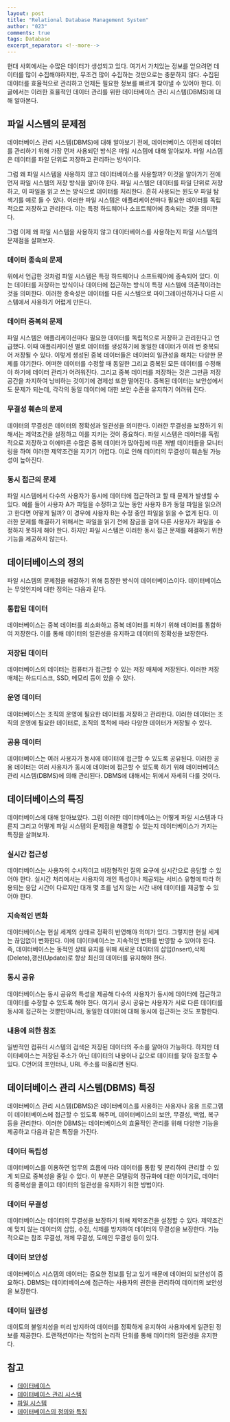 ```yaml
---
layout: post
title: "Relational Database Management System"
author: "023"
comments: true
tags: Database
excerpt_separator: <!--more-->
---
```



현대 사회에서는 수많은 데이터가 생성되고 있다.
여기서 가치있는 정보를 얻으려면 데이터를 많이 수집해야하지만, 무조건 많이 수집하는 것만으로는 충분하지 않다.
수집된 데이터를 효율적으로 관리하고 언제든 필요한 정보를 빠르게 찾아낼 수 있어야 한다.
이 글에서는 이러한 효율적인 데이터 관리를 위한 데이터베이스 관리 시스템(DBMS)에 대해 알아본다.

## 파일 시스템의 문제점

데이터베이스 관리 시스템(DBMS)에 대해 알아보기 전에, 데이터베이스 이전에 데이터를 관리하기 위해 가장 먼저 사용되던 방식은 파일 시스템에 대해 알아보자.
파일 시스템은 데이터를 파일 단위로 저장하고 관리하는 방식이다.

그럼 왜 파일 시스템을 사용하지 않고 데이터베이스를 사용할까?
이것을 알아가기 전에 먼저 파일 시스템의 저장 방식을 알아야 한다.
파일 시스템은 데이터를 파일 단위로 저장하고, 이 파일을 읽고 쓰는 방식으로 데이터를 처리한다.
흔히 사용되는 윈도우 파일 탐색기를 예로 들 수 있다.
이러한 파일 시스템은 애플리케이션마다 필요한 데이터를 독립적으로 저장하고 관리한다.
이는 특정 하드웨어나 소프트웨어에 종속되는 것을 의미한다.

그럼 이제 왜 파일 시스템을 사용하지 않고 데이터베이스를 사용하는지 파일 시스템의 문제점을 살펴보자.

### 데이터 종속의 문제
위에서 언급한 것처럼 파일 시스템은 특정 하드웨어나 소프트웨어에 종속되어 있다.
이는 데이터를 저장하는 방식이나 데이터에 접근하는 방식이 특정 시스템에 의존적이라는 것을 의미한다.
이러한 종속성은 데이터를 다른 시스템으로 마이그레이션하거나 다른 시스템에서 사용하기 어렵게 만든다.

### 데이터 중복의 문제
파일 시스템은 애플리케이션마다 필요한 데이터를 독립적으로 저장하고 관리한다고 언급했다.
이때 애플리케이션 별로 데이터를 생성하기에 동일한 데이터가 여러 번 중복되어 저장될 수 있다.
이렇게 생성된 중복 데이터들은 데이터의 일관성을 해치는 다양한 문제를 야기한다.
어떠한 데이터를 수정할 때 동일한 그리고 중복된 모든 데이터를 수정해야 하기에 데이터 관리가 어려워진다.
그리고 중복 데이터를 저장하는 것은 그만큼 저장 공간을 차지하여 낭비하는 것이기에 경제성 또한 떨어진다.
중복된 데이터는 보안성에서도 문제가 되는데, 각각의 동일 데이터에 대한 보안 수준을 유지하기 어려워 진다.

### 무결성 훼손의 문제
데이터의 무결성은 데이터의 정확성과 일관성을 의미한다.
이러한 무결성을 보장하기 위해서는 제약조건을 설정하고 이를 지키는 것이 중요하다.
파일 시스템은 데이터를 독립적으로 저장하고 이에따른 수많은 중복 데이터가 많아짐에 따른 개별 데이터들을 모니터링을 하여 이러한 제약조건을 지키기 어렵다.
이로 인해 데이터의 무결성이 훼손될 가능성이 높아진다.

### 동시 접근의 문제
파일 시스템에서 다수의 사용자가 동시에 데이터에 접근하려고 할 때 문제가 발생할 수 있다.
예를 들어 사용자 A가 파일을 수정하고 있는 동안 사용자 B가 동일 파일을 읽으려고 한다면 어떻게 될까?
이 경우에 사용자 B는 수정 중인 파일을 읽을 수 없게 된다.
이러한 문제를 해결하기 위해서는 파일을 읽기 전에 잠금을 걸어 다른 사용자가 파일을 수정하지 못하게 해야 한다.
하지만 파일 시스템은 이러한 동시 접근 문제를 해결하기 위한 기능을 제공하지 않는다.

## 데이터베이스의 정의
파일 시스템의 문제점을 해결하기 위해 등장한 방식이 데이터베이스이다.
데이터베이스는 무엇인지에 대한 정의는 다음과 같다.

### 통합된 데이터
데이터베이스는 중복 데이터를 최소화하고 중복 데이터를 피하기 위해 데이터를 통합하여 저장한다.
이를 통해 데이터의 일관성을 유지하고 데이터의 정확성을 보장한다.

### 저장된 데이터
데이터베이스의 데이터는 컴퓨터가 접근할 수 있는 저장 매체에 저장된다.
이러한 저장 매체는 하드디스크, SSD, 메모리 등이 있을 수 있다.

### 운영 데이터
데이터베이스는 조직의 운영에 필요한 데이터를 저장하고 관리한다.
이러한 데이터는 조직의 운영에 필요한 데이터로, 조직의 목적에 따라 다양한 데이터가 저장될 수 있다.

### 공용 데이터
데이터베이스는 여러 사용자가 동시에 데이터에 접근할 수 있도록 공유된다.
이러한 공용 데이터는 여러 사용자가 동시에 데이터에 접근할 수 있도록 하기 위해 데이터베이스 관리 시스템(DBMS)에 의해 관리된다.
DBMS에 대해서는 뒤에서 자세히 다룰 것이다.

## 데이터베이스의 특징
데이터베이스에 대해 알아보았다.
그럼 이러한 데이터베이스는 어떻게 파일 시스템과 다른지 그리고 어떻게 파일 시스템의 문제점을 해결할 수 있는지 데이터베이스가 가지는 특징을 살펴보자.


### 실시간 접근성
데이터베이스는 사용자의 수시적이고 비정형적인 질의 요구에 실시간으로 응답할 수 있어야 한다. 
실시간 처리에서는 사용자의 개인 특성이나 제공되는 서비스 유형에 따라 허용되는 응답 시간이 다르지만 대개 몇 초를 넘지 않는 시간 내에 데이터를 제공할 수 있어야 한다.

### 지속적인 변화
데이터베이스는 현실 세계의 상태르 정확히 반영해야 의미가 있다.
그렇지만 현실 세계는 끊임없이 변화한다.
이에 데이터베이스는 지속적인 변화를 반영할 수 있어야 한다.
즉, 데이터베이스는 동적인 상태 유지를 위해 새로운 데이터의 삽입(Insert),삭제(Delete),갱신(Update)로 항상 최신의 데이터를 유지해야 한다.

### 동시 공유
데이터베이스는 동시 공유의 특성을 제공해 다수의 사용자가 동시에 데이터에 접근하고 데이터를 수정할 수 있도록 해야 한다.
여기서 공시 공유는 사용자가 서로 다른 데이터를 동시에 접근하는 것뿐만아니라, 동일한 데이터에 대해 동시에 접근하는 것도 포함한다.

### 내용에 의한 참조
일반적인 컴퓨터 시스템의 검색은 저장된 데이터의 주소를 알아야 가능하다. 
하지만 데이터베이스는 저장된 주소가 아닌 데이터의 내용이나 값으로 데이터를 찾아 참조할 수 있다.
C언어의 포인터나, URL 주소를 떠올리면 된다.

## 데이터베이스 관리 시스템(DBMS) 특징
데이터베이스 관리 시스템(DBMS)은 데이터베이스를 사용하는 사용자나 응용 프로그램이 데이터베이스에 접근할 수 있도록 해주며, 데이터베이스의 보안, 무결성, 백업, 복구 등을 관리한다.
이러한 DBMS는 데이터베이스의 효율적인 관리를 위해 다양한 기능을 제공하고 다음과 같은 특징을 가진다.

### 데이터 독립성
데이터베이스를 이용하면 업무의 흐름에 따라 데이터를 통합 및 분리하여 관리할 수 있게 되므로 중복성을 줄일 수 있다.
이 부분은 모델링의 정규화에 대한 이야기로, 데이터의 중복성을 줄이고 데이터의 일관성을 유지하기 위한 방법이다.

### 데이터 무결성
데이터베이스는 데이터의 무결성을 보장하기 위해 제약조건을 설정할 수 있다.
제약조건에 맞지 않는 데이터의 삽입, 수정, 삭제를 방지하여 데이터의 무결성을 보장한다.
기능적으로는 참조 무결성, 개체 무결성, 도메인 무결성 등이 있다.

### 데이터 보안성
데이터베이스 시스템의 데이터는 중요한 정보를 담고 있기 때문에 데이터의 보안성이 중요하다.
DBMS는 데이터베이스에 접근하는 사용자의 권한을 관리하여 데이터의 보안성을 보장한다.

### 데이터 일관성
데이토의 불일치성을 미리 방지하여 데이터를 정확하게 유지하여 사용자에게 일관된 정보를 제공한다.
트랜잭션이라는 작업의 논리적 단위를 통해 데이터의 일관성을 유지한다.


## 참고
- [데이터베이스](https://ko.wikipedia.org/wiki/데이터베이스)
- [데이터베이스 관리 시스템](https://ko.wikipedia.org/wiki/데이터베이스_관리_시스템)
- [파일 시스템](https://ko.wikipedia.org/wiki/파일_시스템)
- [데이터베이스의 정의와 특징](https://coding-factory.tistory.com/214)